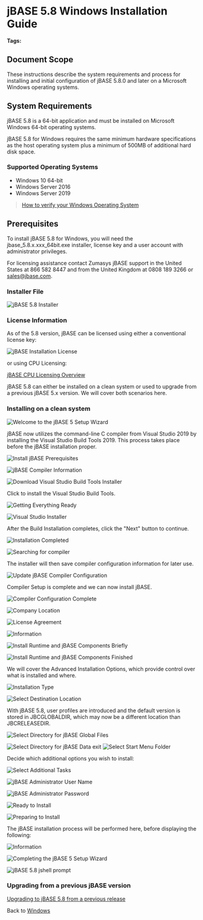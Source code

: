 # jBASE 5.8 Windows Installation Guide

<PageHeader />

**Tags:**
<badge text='installing jbase on windows' vertical='middle' />
<badge text='windows' vertical='middle' />
<badge text='install ' vertical='middle' />
<badge text='jbase on windows' vertical='middle' />
<badge text='5.8' vertical='middle' />

## Document Scope

These instructions describe the system requirements and process for installing and initial configuration of jBASE 5.8.0 and later on a Microsoft Windows operating systems.

## System Requirements

jBASE 5.8 is a 64-bit application and must be installed on Microsoft Windows 64-bit operating systems.

jBASE 5.8 for Windows requires the same minimum hardware specifications as the host operating system plus a minimum of 500MB of additional hard disk space.

### Supported Operating Systems

- Windows 10 64-bit
- Windows Server 2016  
- Windows Server 2019  

> [How to verify your Windows Operating System](./../verify-your-windows-operating-system/README.md)

## Prerequisites

To install jBASE 5.8 for Windows, you will need the jbase\_5.8.x.xxx\_64bit.exe installer, license key and a user account with administrator privileges.  

For licensing assistance contact Zumasys jBASE support in the United States at 866 582 8447 and from the United Kingdom at 0808 189 3266 or sales@jbase.com.

### Installer File

![jBASE 5.8 Installer](./58Installer_1.jpg)

### License Information

As of the 5.8 version, jBASE can be licensed using either a conventional license key:

![jBASE Installation License](./58Installer_2.jpg)

or using CPU Licensing:

[jBASE CPU Licensing Overview](./../../../../licensing/cpu/README.md)  

jBASE 5.8 can either be installed on a clean system or used to upgrade from a previous jBASE 5.x version. We will cover both scenarios here.

### Installing on a clean system

![Welcome to the jBASE 5 Setup Wizard](./58Installer_2A.jpg)

jBASE now utilizes the command-line C compiler from Visual Studio 2019 by installing the Visual Studio Build Tools 2019. This process takes place before the jBASE installation proper.

![Install jBASE Prerequisites](./58Installer_3.jpg)

![jBASE Compiler Information](./58Installer_4.jpg)

![Download Visual Studio Build Tools Installer](./58Installer_5.jpg)

Click to install the Visual Studio Build Tools.

![Getting Everything Ready](./58Installer_6.jpg)

![Visual Studio Installer](./58Installer_7.jpg)

After the Build Installation completes, click the "Next" button to continue.

![Installation Completed](./58Installer_8.jpg)

![Searching for compiler](./58Installer_8A.jpg)

The installer will then save compiler configuration information for later use.

![Update jBASE Compiler Configuration](./58Installer_9.jpg)

Compiler Setup is complete and we can now install jBASE.

![Compiler Configuration Complete](./58Installer_10.jpg)

![Company Location](./58Installer_11.jpg)

![License Agreement](./58Installer_12.jpg)

![Information](./58Installer_13.jpg)

![Install Runtime and jBASE Components Briefly](./58Installer_13A.jpg)

![Install Runtime and jBASE Components Finished](./58Installer_14.jpg)

We will cover the Advanced Installation Options, which provide control over what is installed and where.

![Installation Type](./58Installer_15.jpg)

![Select Destination Location](./58Installer_16.jpg)

With jBASE 5.8, user profiles are introduced and the default version is stored in JBCGLOBALDIR, which may now be a different location than JBCRELEASEDIR.

![Select Directory for jBASE Global Files](./58Installer_17.jpg)

![Select Directory for jBASE Data](./58Installer_18.jpg)
exit
![Select Start Menu Folder](./58Installer_19.jpg)

Decide which additional options you wish to install:

![Select Additional Tasks](./58Installer_20.jpg)

![jBASE Administrator User Name](./58Installer_21.jpg)

![jBASE Administrator Password](./58Installer_22.jpg)

![Ready to Install](./58Installer_23.jpg)

![Preparing to Install](./58Installer_24.jpg)

The jBASE installation process will be performed here, before displaying the following:

![Information](./58Installer_25.jpg)

![Completing the jBASE 5 Setup Wizard](./58Installer_26.jpg)

![jBASE 5.8 jshell prompt](./58Installer_27.jpg)

### Upgrading from a previous jBASE version

[Upgrading to jBASE 5.8 from a previous release](./../upgrading-to-5.8-windows/README.md)

Back to [Windows](./../README.md)

<PageFooter />
